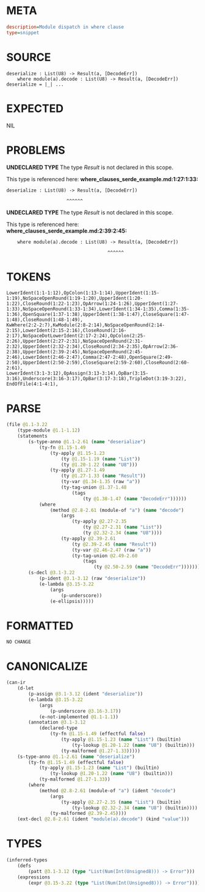 # META
~~~ini
description=Module dispatch in where clause
type=snippet
~~~
# SOURCE
~~~roc
deserialize : List(U8) -> Result(a, [DecodeErr])
	where module(a).decode : List(U8) -> Result(a, [DecodeErr])
deserialize = |_| ...
~~~
# EXPECTED
NIL
# PROBLEMS
**UNDECLARED TYPE**
The type _Result_ is not declared in this scope.

This type is referenced here:
**where_clauses_serde_example.md:1:27:1:33:**
```roc
deserialize : List(U8) -> Result(a, [DecodeErr])
```
                          ^^^^^^


**UNDECLARED TYPE**
The type _Result_ is not declared in this scope.

This type is referenced here:
**where_clauses_serde_example.md:2:39:2:45:**
```roc
	where module(a).decode : List(U8) -> Result(a, [DecodeErr])
```
	                                     ^^^^^^


# TOKENS
~~~zig
LowerIdent(1:1-1:12),OpColon(1:13-1:14),UpperIdent(1:15-1:19),NoSpaceOpenRound(1:19-1:20),UpperIdent(1:20-1:22),CloseRound(1:22-1:23),OpArrow(1:24-1:26),UpperIdent(1:27-1:33),NoSpaceOpenRound(1:33-1:34),LowerIdent(1:34-1:35),Comma(1:35-1:36),OpenSquare(1:37-1:38),UpperIdent(1:38-1:47),CloseSquare(1:47-1:48),CloseRound(1:48-1:49),
KwWhere(2:2-2:7),KwModule(2:8-2:14),NoSpaceOpenRound(2:14-2:15),LowerIdent(2:15-2:16),CloseRound(2:16-2:17),NoSpaceDotLowerIdent(2:17-2:24),OpColon(2:25-2:26),UpperIdent(2:27-2:31),NoSpaceOpenRound(2:31-2:32),UpperIdent(2:32-2:34),CloseRound(2:34-2:35),OpArrow(2:36-2:38),UpperIdent(2:39-2:45),NoSpaceOpenRound(2:45-2:46),LowerIdent(2:46-2:47),Comma(2:47-2:48),OpenSquare(2:49-2:50),UpperIdent(2:50-2:59),CloseSquare(2:59-2:60),CloseRound(2:60-2:61),
LowerIdent(3:1-3:12),OpAssign(3:13-3:14),OpBar(3:15-3:16),Underscore(3:16-3:17),OpBar(3:17-3:18),TripleDot(3:19-3:22),
EndOfFile(4:1-4:1),
~~~
# PARSE
~~~clojure
(file @1.1-3.22
	(type-module @1.1-1.12)
	(statements
		(s-type-anno @1.1-2.61 (name "deserialize")
			(ty-fn @1.15-1.49
				(ty-apply @1.15-1.23
					(ty @1.15-1.19 (name "List"))
					(ty @1.20-1.22 (name "U8")))
				(ty-apply @1.27-1.49
					(ty @1.27-1.33 (name "Result"))
					(ty-var @1.34-1.35 (raw "a"))
					(ty-tag-union @1.37-1.48
						(tags
							(ty @1.38-1.47 (name "DecodeErr"))))))
			(where
				(method @2.8-2.61 (module-of "a") (name "decode")
					(args
						(ty-apply @2.27-2.35
							(ty @2.27-2.31 (name "List"))
							(ty @2.32-2.34 (name "U8"))))
					(ty-apply @2.39-2.61
						(ty @2.39-2.45 (name "Result"))
						(ty-var @2.46-2.47 (raw "a"))
						(ty-tag-union @2.49-2.60
							(tags
								(ty @2.50-2.59 (name "DecodeErr"))))))))
		(s-decl @3.1-3.22
			(p-ident @3.1-3.12 (raw "deserialize"))
			(e-lambda @3.15-3.22
				(args
					(p-underscore))
				(e-ellipsis)))))
~~~
# FORMATTED
~~~roc
NO CHANGE
~~~
# CANONICALIZE
~~~clojure
(can-ir
	(d-let
		(p-assign @3.1-3.12 (ident "deserialize"))
		(e-lambda @3.15-3.22
			(args
				(p-underscore @3.16-3.17))
			(e-not-implemented @1.1-1.1))
		(annotation @3.1-3.12
			(declared-type
				(ty-fn @1.15-1.49 (effectful false)
					(ty-apply @1.15-1.23 (name "List") (builtin)
						(ty-lookup @1.20-1.22 (name "U8") (builtin)))
					(ty-malformed @1.27-1.33)))))
	(s-type-anno @1.1-2.61 (name "deserialize")
		(ty-fn @1.15-1.49 (effectful false)
			(ty-apply @1.15-1.23 (name "List") (builtin)
				(ty-lookup @1.20-1.22 (name "U8") (builtin)))
			(ty-malformed @1.27-1.33))
		(where
			(method @2.8-2.61 (module-of "a") (ident "decode")
				(args
					(ty-apply @2.27-2.35 (name "List") (builtin)
						(ty-lookup @2.32-2.34 (name "U8") (builtin))))
				(ty-malformed @2.39-2.45))))
	(ext-decl @2.8-2.61 (ident "module(a).decode") (kind "value")))
~~~
# TYPES
~~~clojure
(inferred-types
	(defs
		(patt @3.1-3.12 (type "List(Num(Int(Unsigned8))) -> Error")))
	(expressions
		(expr @3.15-3.22 (type "List(Num(Int(Unsigned8))) -> Error"))))
~~~
